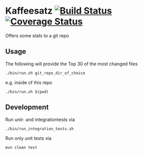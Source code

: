 # Kaffeesatz [![Build Status](https://travis-ci.org/axelhodler/kaffeesatz.svg)](https://travis-ci.org/axelhodler/kaffeesatz) [![Coverage Status](https://coveralls.io/repos/axelhodler/kaffeesatz/badge.svg?branch=master&service=github)](https://coveralls.io/github/axelhodler/kaffeesatz?branch=master)
Offers some stats to a git repo

## Usage
The following will provide the Top 30 of the most changed files

    ./bin/run.sh git_repo_dir_of_choice

e.g. inside of this repo

    ./bin/run.sh $(pwd)

## Development

Run unit- and integrationtests via

    ./bin/run_integration_tests.sh

Run only unit tests via

    mvn clean test
